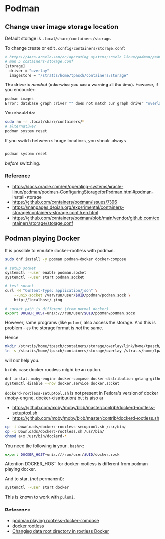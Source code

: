 # Podman

## Change user image storage location

Default storage is `.local/share/containers/storage`.

To change create or edit `.config/containers/storage.conf`:

```bash
# https://docs.oracle.com/en/operating-systems/oracle-linux/podman/podman-ConfiguringStorageforPodman.html#podman-install-storage
# man 5 containers-storage.conf
[storage]
  driver = "overlay"
  imagestore = "/stratis/home/tpasch/containers/storage"
```

The driver is _needed_ (otherwise you see a warning all the time). However, if you encounter:

```bash
podman images
Error: database graph driver "" does not match our graph driver "overlay": database configuration mismatch
```

You should do:

```bash
sudo rm -r .local/share/containers/*
# alternative?
podman system reset
```

If you switch between storage locations, you should always

```bash

podman system reset
```

_before_ switching.

### Reference

* https://docs.oracle.com/en/operating-systems/oracle-linux/podman/podman-ConfiguringStorageforPodman.html#podman-install-storage
* https://github.com/containers/podman/issues/7396
* https://manpages.debian.org/experimental/containers-storage/containers-storage.conf.5.en.html
* https://github.com/containers/podman/blob/main/vendor/github.com/containers/storage/storage.conf

## Podman playing Docker

It is possible to emulate docker-rootless with podman.

```bash
sudo dnf install -y podman podman-docker docker-compose

# setup socket
systemctl --user enable podman.socket
systemctl --user start podman.socket

# test socket
curl -H "Content-Type: application/json" \
	--unix-socket /var/run/user/$UID/podman/podman.sock \
    http://localhost/_ping

# socket path is different (from normal docker)
export DOCKER_HOST=unix:///run/user/$UID/podman/podman.sock
```

However, some programs (like `pulumi`) also access the storage. And this is problem - as the storage format is _not_ the same.

Hence 

```bash
mkdir /stratis/home/tpasch/containers/storage/overlay/link/home/tpasch/.local/share/containers/storage
ln -s /stratis/home/tpasch/containers/storage/overlay /stratis/home/tpasch/containers/storage/overlay/link/home/tpasch/.local/share/containers/storage
```

will _not_ help you.

In this case docker rootless might be an option.

```bash
dnf install moby-engine docker-compose docker-distribution golang-github-rootless-containers-rootlesskit
systemctl disable --now docker.service docker.socket
```

`dockerd-rootless-setuptool.sh` is not present in Fedora's version of docker 
(moby-engine, docker-distribution) but is also at 

* https://github.com/moby/moby/blob/master/contrib/dockerd-rootless-setuptool.sh
* https://github.com/moby/moby/blob/master/contrib/dockerd-rootless.sh

```bash
cp -i Downloads/dockerd-rootless-setuptool.sh /usr/bin/
cp -i Downloads/dockerd-rootless.sh /usr/bin/
chmod a+x /usr/bin/dockerd-*
```

You need the following in your `.bashrc`:

```bash
export DOCKER_HOST=unix:///run/user/$UID/docker.sock
```

Attention DOCKER_HOST for docker-rootless is different from podman playing docker.

And to start (_not_ permanent):

```bash
systemctl --user start docker
```

This is known to work with `pulumi`.

### Reference

* [podman playing rootless-docker-compose](https://brandonrozek.com/blog/rootless-docker-compose-podman/)
* [docker rootless](https://docs.docker.com/engine/security/rootless/)
* [Changing data root directory in rootless Docker](https://samadhiweb.com/blog/2023.02.22.rootless.docker.html)

```bash
```

```bash
```

```bash
```

